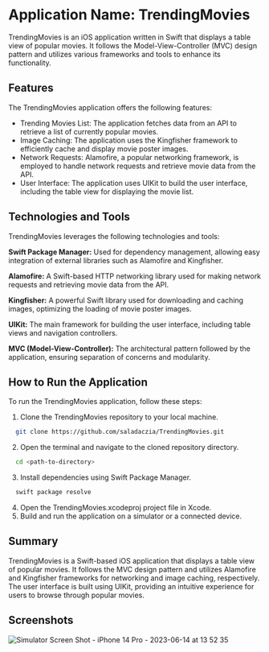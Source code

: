 
# Application Name: TrendingMovies

TrendingMovies is an iOS application written in Swift that displays a table view of popular movies. It follows the Model-View-Controller (MVC) design pattern and utilizes various frameworks and tools to enhance its functionality.


## Features
The TrendingMovies application offers the following features:

- Trending Movies List: The application fetches data from an API to retrieve a list of currently popular movies.
- Image Caching: The application uses the Kingfisher framework to efficiently cache and display movie poster images.
- Network Requests: Alamofire, a popular networking framework, is employed to handle network requests and retrieve movie data from the API.
- User Interface: The application uses UIKit to build the user interface, including the table view for displaying the movie list.

## Technologies and Tools

TrendingMovies leverages the following technologies and tools:

**Swift Package Manager:** Used for dependency management, allowing easy integration of external libraries such as Alamofire and Kingfisher.

**Alamofire:** A Swift-based HTTP networking library used for making network requests and retrieving movie data from the API.

**Kingfisher:** A powerful Swift library used for downloading and caching images, optimizing the loading of movie poster images.

**UIKit:** The main framework for building the user interface, including table views and navigation controllers.

**MVC (Model-View-Controller):** The architectural pattern followed by the application, ensuring separation of concerns and modularity.
## How to Run the Application

To run the TrendingMovies application, follow these steps:


1. Clone the TrendingMovies repository to your local machine.

```bash
  git clone https://github.com/saladaczia/TrendingMovies.git
```

2. Open the terminal and navigate to the cloned repository directory.

```bash
  cd <path-to-directory>

```

3. Install dependencies using Swift Package Manager.

```bash
  swift package resolve

```

4. Open the TrendingMovies.xcodeproj project file in Xcode.
5. Build and run the application on a simulator or a connected device.



## Summary

TrendingMovies is a Swift-based iOS application that displays a table view of popular movies. It follows the MVC design pattern and utilizes Alamofire and Kingfisher frameworks for networking and image caching, respectively. The user interface is built using UIKit, providing an intuitive experience for users to browse through popular movies.


## Screenshots

![Simulator Screen Shot - iPhone 14 Pro - 2023-06-14 at 13 52 35](https://github.com/saladaczia/TrendingMovies/assets/75745541/8433a245-e5a8-464c-ab0f-d9135cebbb3b)
